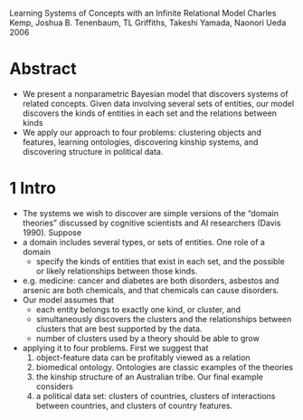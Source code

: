 Learning Systems of Concepts with an Infinite Relational Model
Charles Kemp, Joshua B. Tenenbaum, TL Griffiths, Takeshi Yamada, Naonori Ueda
2006

# Abstract

* We present a nonparametric Bayesian model that
  discovers systems of related concepts.
  Given data involving several sets of entities, our model
  discovers the kinds of entities in each set and the relations between kinds
* We apply our approach to four problems:
  clustering objects and features, learning ontologies,
  discovering kinship systems, and discovering structure in political data.

# 1 Intro

* The systems we wish to discover are simple versions of the “domain theories”
  discussed by cognitive scientists and AI researchers (Davis 1990). Suppose
* a domain includes several types, or sets of entities. One role of a domain
  * specify the kinds of entities that exist in each set,
    and the possible or likely relationships between those kinds.
* e.g. medicine: cancer and diabetes are both disorders, asbestos and arsenic
  are both chemicals, and that chemicals can cause disorders.
* Our model assumes that
  * each entity belongs to exactly one kind, or cluster, and
  * simultaneously discovers the clusters and the relationships between
    clusters that are best supported by the data.
  * number of clusters used by a theory should be able to grow
* applying it to four problems. First we suggest that
  1. object-feature data can be profitably viewed as a relation
  2. biomedical ontology. Ontologies are classic examples of the theories
  3. the kinship structure of an Australian tribe. Our final example considers
  4. a political data set: clusters of countries, clusters of interactions
     between countries, and clusters of country features.
